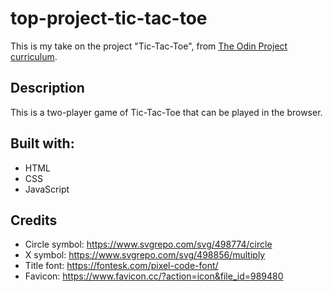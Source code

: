 # top-project-tic-tac-toe

This is my take on the project "Tic-Tac-Toe", from [The Odin Project curriculum](https://www.theodinproject.com/lessons/node-path-javascript-tic-tac-toe).

## Description

This is a two-player game of Tic-Tac-Toe that can be played in the browser. 

## Built with:

- HTML
- CSS
- JavaScript

## Credits

- Circle symbol: https://www.svgrepo.com/svg/498774/circle
- X symbol: https://www.svgrepo.com/svg/498856/multiply
- Title font:  https://fontesk.com/pixel-code-font/
- Favicon: https://www.favicon.cc/?action=icon&file_id=989480